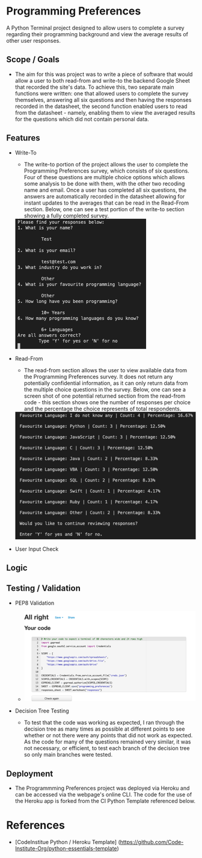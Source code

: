 # Programming Preferences
A Python Terminal project designed to allow users to complete a survey regarding their programming background and view the average results of other user responses. 

## Scope / Goals

* The aim for this was project was to write a piece of software that would allow a user to both read-from and write-to the backend Google Sheet that recorded the site's data. To achieve this, two separate main functions were written: one that allowed users to complete the survey themselves, answering all six questions and then having the responses recorded in the datasheet, the second function enabled users to read from the datasheet - namely, enabling them to view the averaged results for the questions which did not contain personal data. 

## Features

* Write-To
    * The write-to portion of the project allows the user to complete the Programming Preferences survey, which consists of six questions. Four of these questions are multiple choice options which allows some analysis to be done with them, with the other two recoding name and email. Once a user has completed all six questions, the answers are automatically recorded in the datasheet allowing for instant updates to the averages that can be read in the Read-From section. Below, one can see a test portion of the write-to section showing a fully completed survey. 
    <img src="assets/write-to.png" alt="Image of completed survey.">

* Read-From
    * The read-from section allows the user to view available data from the Programming Preferences survey. It does not return any potentially confidential information, as it can only return data from the multiple choice questions in the survey. Below, one can see a screen shot of one potential returned section from the read-from code - this section shows one the number of responses per choice and the percentage the choice represents of total respondents.
    <img src="assets/read-from.png" alt="Image of favourite coding language responses from user survery answers.">

* User Input Check

## Logic

## Testing / Validation 

* PEP8 Validation
    * <img src="assets/pep8-validation.png" alt="Image of PEP8 validator stating no errors found.">

* Decision Tree Testing
    * To test that the code was working as expected, I ran through the decision tree as many times as possible at different points to see whether or not there were any points that did not work as expected. As the code for many of the questions remained very similar, it was not necessary, or efficient, to test each branch of the decision tree so only main branches were tested.

## Deployment

* The Programmming Preferences project was deployed via Heroku and can be accessed via the webpage's online CLI. The code for the use of the Heroku app is forked from the CI Python Template referenced below.

# References

* [CodeInstitue Python / Heroku Template] (https://github.com/Code-Institute-Org/python-essentials-template)
